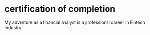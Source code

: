 # certification of completion
My adventure as a financial analyst is a professional career in Fintech Industry.
